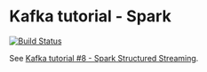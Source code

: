 # Kafka tutorial - Spark

[![Build Status](https://travis-ci.com/aseigneurin/kafka-tutorial-spark.svg?branch=master)](https://travis-ci.com/aseigneurin/kafka-tutorial-spark)

See [Kafka tutorial #8 - Spark Structured Streaming](https://aseigneurin.github.io/2018/08/14/kafka-tutorial-8-spark-structured-streaming.html).
